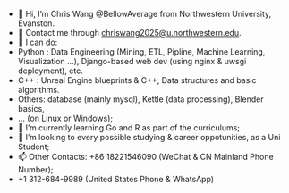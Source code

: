 - 👋 Hi, I’m Chris Wang @BellowAverage from Northwestern University, Evanston.
- 📧 Contact me through chriswang2025@u.northwestern.edu.
- 👀 I can do:
-   Python : Data Engineering (Mining, ETL, Pipline, Machine Learning, Visualization ...), Django-based web dev (using nginx & uwsgi deployment), etc.
-   C++ : Unreal Engine blueprints & C++, Data structures and basic algorithms.
-   Others: database (mainly mysql), Kettle (data processing), Blender basics,
- ... (on Linux or Windows);
- 🌱 I’m currently learning Go and R as part of the curriculums;
- 💞️ I’m looking to every possible studying & career oppotunities, as a Uni Student;
- 📫 Other Contacts: +86 18221546090 (WeChat & CN Mainland Phone Number);
- +1 312-684-9989 (United States Phone & WhatsApp)
